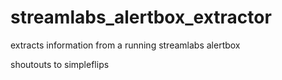# streamlabs_alertbox_extractor
extracts information from a running streamlabs alertbox




shoutouts to simpleflips
